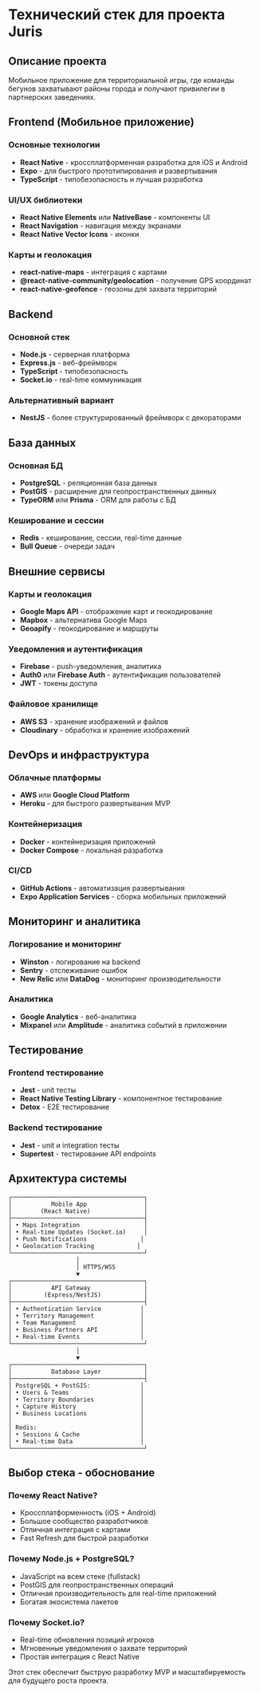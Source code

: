 # Технический стек для проекта Juris

## Описание проекта

Мобильное приложение для территориальной игры, где команды бегунов захватывают районы города и получают привилегии в партнерских заведениях.

## Frontend (Мобильное приложение)

### Основные технологии

- **React Native** - кроссплатформенная разработка для iOS и Android
- **Expo** - для быстрого прототипирования и развертывания
- **TypeScript** - типобезопасность и лучшая разработка

### UI/UX библиотеки

- **React Native Elements** или **NativeBase** - компоненты UI
- **React Navigation** - навигация между экранами
- **React Native Vector Icons** - иконки

### Карты и геолокация

- **react-native-maps** - интеграция с картами
- **@react-native-community/geolocation** - получение GPS координат
- **react-native-geofence** - геозоны для захвата территорий

## Backend

### Основной стек

- **Node.js** - серверная платформа
- **Express.js** - веб-фреймворк
- **TypeScript** - типобезопасность
- **Socket.io** - real-time коммуникация

### Альтернативный вариант

- **NestJS** - более структурированный фреймворк с декораторами

## База данных

### Основная БД

- **PostgreSQL** - реляционная база данных
- **PostGIS** - расширение для геопространственных данных
- **TypeORM** или **Prisma** - ORM для работы с БД

### Кеширование и сессии

- **Redis** - кеширование, сессии, real-time данные
- **Bull Queue** - очереди задач

## Внешние сервисы

### Карты и геолокация

- **Google Maps API** - отображение карт и геокодирование
- **Mapbox** - альтернатива Google Maps
- **Geoapify** - геокодирование и маршруты

### Уведомления и аутентификация

- **Firebase** - push-уведомления, аналитика
- **Auth0** или **Firebase Auth** - аутентификация пользователей
- **JWT** - токены доступа

### Файловое хранилище

- **AWS S3** - хранение изображений и файлов
- **Cloudinary** - обработка и хранение изображений

## DevOps и инфраструктура

### Облачные платформы

- **AWS** или **Google Cloud Platform**
- **Heroku** - для быстрого развертывания MVP

### Контейнеризация

- **Docker** - контейнеризация приложений
- **Docker Compose** - локальная разработка

### CI/CD

- **GitHub Actions** - автоматизация развертывания
- **Expo Application Services** - сборка мобильных приложений

## Мониторинг и аналитика

### Логирование и мониторинг

- **Winston** - логирование на backend
- **Sentry** - отслеживание ошибок
- **New Relic** или **DataDog** - мониторинг производительности

### Аналитика

- **Google Analytics** - веб-аналитика
- **Mixpanel** или **Amplitude** - аналитика событий в приложении

## Тестирование

### Frontend тестирование

- **Jest** - unit тесты
- **React Native Testing Library** - компонентное тестирование
- **Detox** - E2E тестирование

### Backend тестирование

- **Jest** - unit и integration тесты
- **Supertest** - тестирование API endpoints

## Архитектура системы

```
┌─────────────────────────────────────┐
│           Mobile App                │
│        (React Native)               │
├─────────────────────────────────────┤
│ • Maps Integration                  │
│ • Real-time Updates (Socket.io)     │
│ • Push Notifications               │
│ • Geolocation Tracking            │
└─────────────────────────────────────┘
                   │
                   │ HTTPS/WSS
                   ▼
┌─────────────────────────────────────┐
│           API Gateway               │
│         (Express/NestJS)            │
├─────────────────────────────────────┤
│ • Authentication Service           │
│ • Territory Management             │
│ • Team Management                  │
│ • Business Partners API            │
│ • Real-time Events                 │
└─────────────────────────────────────┘
                   │
                   ▼
┌─────────────────────────────────────┐
│           Database Layer            │
├─────────────────────────────────────┤
│ PostgreSQL + PostGIS:              │
│ • Users & Teams                    │
│ • Territory Boundaries             │
│ • Capture History                  │
│ • Business Locations               │
│                                    │
│ Redis:                             │
│ • Sessions & Cache                 │
│ • Real-time Data                   │
└─────────────────────────────────────┘
```

## Выбор стека - обоснование

### Почему React Native?

- Кроссплатформенность (iOS + Android)
- Большое сообщество разработчиков
- Отличная интеграция с картами
- Fast Refresh для быстрой разработки

### Почему Node.js + PostgreSQL?

- JavaScript на всем стеке (fullstack)
- PostGIS для геопространственных операций
- Отличная производительность для real-time приложений
- Богатая экосистема пакетов

### Почему Socket.io?

- Real-time обновления позиций игроков
- Мгновенные уведомления о захвате территорий
- Простая интеграция с React Native

Этот стек обеспечит быструю разработку MVP и масштабируемость для будущего роста проекта.
